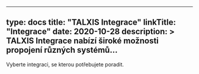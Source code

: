 
---
type: docs
title: "TALXIS Integrace"
linkTitle: "Integrace"
date: 2020-10-28
description: >
  TALXIS Integrace nabízí široké možnosti propojení různých systémů...
---

Vyberte integraci, se kterou potřebujete poradit.


